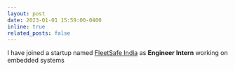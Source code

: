 ```yaml
---
layout: post
date: 2023-01-01 15:59:00-0400
inline: true
related_posts: false
---
```


I have joined a startup named <a href="https://fleetsafeindia.com/">FleetSafe India</a> as <strong>Engineer Intern</strong> working on embedded systems
